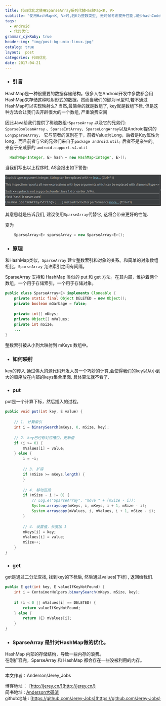 ```yaml
---
title: 代码优化之使用SparseArray系列代替HashMap<K, V>
subtitle: "使用HashMap<K, V>时,若K为整数类型, 是时候考虑提升性能,减少hashCode时间消耗了"
tags:
  - Android
  - 代码优化
grammar_cjkRuby: true
header-img: "img/post-bg-unix-linux.jpg"
catalog: true
layout:  post
categories: 代码优化
date: 2017-04-21
---
```


- ### 引言

HashMap是一种很重要的数据存储结构。很多人在Android开发中多数都会用HashMap来存储这种映射形式的数据。然而当我们的键为int型时,若不通过HashMap可以实现映射么? 当然,最简单的就是数组了, key就是数组下标, 但是这种方法会让我们去开辟很大的一个数组, 严重浪费空间<br>

因此Java给我们提供了稀疏数组-`SparseArray` 以及它的兄弟们: `SparseBooleanArray` 、`SparseIntArray`、`SparseLongArray`以及Android提供的`LongSparseArray`， 它与前者的区别在于，前者Value为Long，后者是Key属性为long，而且前者与它的兄弟们来自于`package android.util;` 后者不是亲生的。来自于亲戚家的 `android.support.v4.util`

``` java
  HashMap<Integer, E> hash = new HashMap<Integer, E>();
```
当我们写出以上程序时, AS会报出如下警告:

![](/img/post1/sparseArrayWarning.png)

其意思就是告诉我们, 建议使用`SparseArray`代替它, 这将会带来更好的性能.

变为
``` java
    SparseArray<E> sparseArray = new SparseArray<E>();
```
- ### 原理

和HashMap类似，`SparseArray` 建立整数索引和对象的关系。和简单的对象数组相比，`SparseArray` 允许索引之间有间隔。

SparseArray 支持和 HashMap 类似的 put 和 get 方法。在其内部，维护着两个数组，一个用于存储索引，一个用于存储对象。

``` java
public class SparseArray<E> implements Cloneable {
    private static final Object DELETED = new Object();
    private boolean mGarbage = false;

    private int[] mKeys;
    private Object[] mValues;
    private int mSize;
    ...
}
```
整数索引被从小到大映射到 mKeys 数组中。

- ### 如何映射

key的传入,通过伟大的源代码开发人员一个巧妙的计算,会使得我们的key以从小到大的顺序放在内部的keys集合里面.
具体算法就不看了.


- ### put
put是一个计算下标，然后插入的过程。

``` java
public void put(int key, E value) {

    // 1. 计算索引
    int i = binarySearch(mKeys, 0, mSize, key);

    // 2. key已经有对应槽位，更新值
    if (i >= 0) {
        mValues[i] = value;
    } else {
        i = ~i;

        // 3. 扩容
        if (mSize >= mKeys.length) {
        }

        // 4. 移动区段
        if (mSize - i != 0) {
            // Log.e("SparseArray", "move " + (mSize - i));
            System.arraycopy(mKeys, i, mKeys, i + 1, mSize - i);
            System.arraycopy(mValues, i, mValues, i + 1, mSize - i);
        }

        // 4. 设置值，长度加 1
        mKeys[i] = key;
        mValues[i] = value;
        mSize++;
    }
}
```

- ### get

get是通过二分法查找, 找到key的下标后, 然后通过values[下标] , 返回给我们.

``` java
public E get(int key, E valueIfKeyNotFound) {
    int i = ContainerHelpers.binarySearch(mKeys, mSize, key);

    if (i < 0 || mValues[i] == DELETED) {
        return valueIfKeyNotFound;
    } else {
        return (E) mValues[i];
    }
}
```

- ### SparseArray 是针对HashMap做的优化。

HashMap 内部的存储结构，导致一些内存的浪费。<br>
在刚扩容完，SparseArray 和 HashMap 都会存在一些没被利用的内存。






----------
本文作者：Anderson/Jerey_Jobs

博客地址   ： [http://jerey.cn/](http://jerey.cn/)<br>
简书地址   :  [Anderson大码渣](http://www.jianshu.com/users/016a5ba708a0/latest_articles)<br>
github地址 :  [https://github.com/Jerey-Jobs](https://github.com/Jerey-Jobs)
